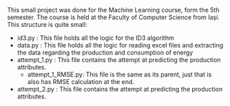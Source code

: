 This small project was done for the Machine Learning course, form the 5th semester. The course is held at the Faculty of Computer Science from Iași. This structure is quite small:
- id3.py        : This file holds all the logic for the ID3 algorithm
- data.py       : This file holds all the logic for reading excel files and extracting the data regarding the production and consumption of energy
- attempt_1.py  : This file contains the attempt at predicting the production attributes.
  - attempt_1_RMSE.py: This file is the same as its parent, just that is also has RMSE calculation at the end.
- attempt_2.py  : This file contains the attempt at predicting the production attributes.